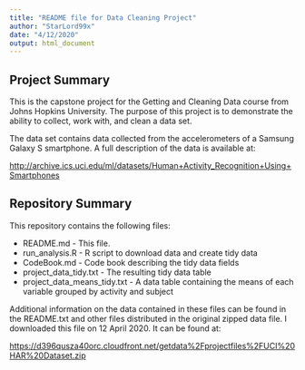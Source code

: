 ```yaml
---
title: "README file for Data Cleaning Project"
author: "StarLord99x"
date: "4/12/2020"
output: html_document
---
```


## Project Summary

This is the capstone project for the Getting and Cleaning Data course
from Johns Hopkins University. The purpose of this project is to
demonstrate the ability to collect, work with, and clean a data set.

The data set contains data collected from the accelerometers of a
Samsung Galaxy S smartphone. A full description of the data is
available at:

http://archive.ics.uci.edu/ml/datasets/Human+Activity_Recognition+Using+Smartphones

## Repository Summary

This repository contains the following files:
* README.md - This file.
* run_analysis.R - R script to download data and create tidy data
* CodeBook.md - Code book describing the tidy data fields
* project_data_tidy.txt - The resulting tidy data table
* project_data_means_tidy.txt - A data table containing the means of each variable grouped by activity and subject

Additional information on the data contained in these files can
be found in the README.txt and other files distributed in the
original zipped data file. I downloaded this file on 12 April 2020.
It can be found at:

https://d396qusza40orc.cloudfront.net/getdata%2Fprojectfiles%2FUCI%20HAR%20Dataset.zip